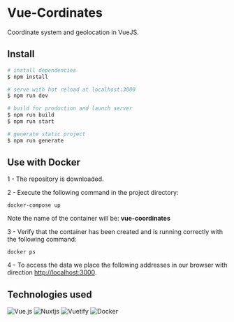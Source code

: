# Vue-Cordinates

Coordinate system and geolocation in VueJS.

## Install

```bash
# install dependencies
$ npm install

# serve with hot reload at localhost:3000
$ npm run dev

# build for production and launch server
$ npm run build
$ npm run start

# generate static project
$ npm run generate
```

## Use with Docker

1 - The repository is downloaded.

2 - Execute the following command in the project directory:

```
docker-compose up
```

Note the name of the container will be: **vue-coordinates**

3 - Verify that the container has been created and is running correctly with the following command:

```
docker ps
```

4 - To access the data we place the following addresses in our browser with direction <http://localhost:3000>.

## Technologies used

![Vue.js](https://img.shields.io/badge/vuejs-%2335495e.svg?style=for-the-badge&logo=vuedotjs&logoColor=%234FC08D)
![Nuxtjs](https://img.shields.io/badge/Nuxt-002E3B?style=for-the-badge&logo=nuxtdotjs&logoColor=#00DC82)
![Vuetify](https://img.shields.io/badge/Vuetify-1867C0?style=for-the-badge&logo=vuetify&logoColor=AEDDFF)
![Docker](https://img.shields.io/badge/docker-%230db7ed.svg?style=for-the-badge&logo=docker&logoColor=white)
